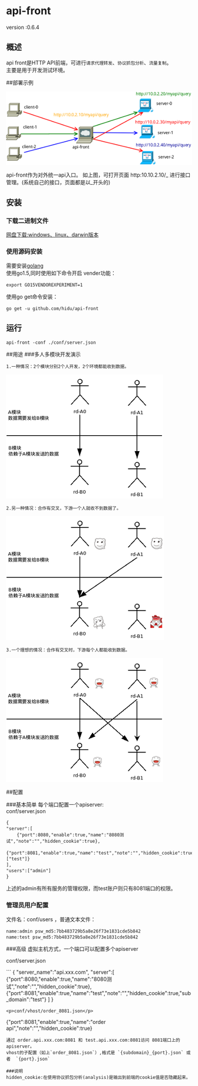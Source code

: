 # api-front

version :0.6.4

## 概述
api front是HTTP API前端，可进行`请求代理转发`、`协议抓包分析`、`流量复制`。  
主要是用于开发测试环境。  

##部署示例
<p><img src="/res/img/dispatch.png"></p>
api-front作为对外统一api入口。  
如上图，可打开页面  http:10.10.2.10/_ 进行接口管理。(系统自己的接口，页面都是以_开头的)  

## 安装

### 下载二进制文件 
[网盘下载:windows、linux、darwin版本](http://pan.baidu.com/s/1pJJ5RHT)


### 使用源码安装
需要安装[golang](https://golang.org/dl/  "下载安装")  
使用go1.5,同时使用如下命令开启 vender功能：
```
export GO15VENDOREXPERIMENT=1
```

使用go get命令安装：  
```
go get -u github.com/hidu/api-front
```

## 运行
```
api-front -conf ./conf/server.json
```


##用途
###多人多模块开发演示
<p><code>1.一种情况：2个模块分别2个人开发，2个环境都能收到数据。</code></p>
<p><img src="/res/img/useage_0.png"></p>
<p><code>2.另一种情况：合作有交叉，下游一个人就收不到数据了。</code></p>
<p><img src="/res/img/useage_1.png"></p>
<p><code>3.一个理想的情况：合作有交叉时，下游每个人都能收到数据。</code></p>
<p><img src="/res/img/useage_2.png"></p>

##配置

###基本简单
每个端口配置一个apiserver:  
conf/server.json
```
{
"server":[
    {"port":8080,"enable":true,"name":"8080测试","note":"","hidden_cookie":true},
    {"port":8081,"enable":true,"name":"test","note":"","hidden_cookie":true,"users":["test"]}
],
"users":["admin"]
}
```
上述的admin有所有服务的管理权限，而test账户则只有8081端口的权限。  


### 管理员用户配置
文件名：conf/users  ，普通文本文件：  
```
name:admin psw_md5:7bb483729b5a8e26f73e1831cde5b842
name:test psw_md5:7bb483729b5a8e26f73e1831cde5b842
```


###高级
虚拟主机方式，一个端口可以配置多个apiserver
<p>conf/server.json</p>
```
{
"server_name":"api.xxx.com",
"server":[
    {"port":8080,"enable":true,"name":"8080测试","note":"","hidden_cookie":true},
    {"port":8081,"enable":true,"name":"test","note":"","hidden_cookie":true,"sub_domain":"test"}
]
}

```
<p>conf/vhost/order_8081.json</p>
```
{"port":8081,"enable":true,"name":"order api","note":"","hidden_cookie":true}
```
通过 order.api.xxx.com:8081 和 test.api.xxx.com:8081访问 8081端口上的apiserver。  
vhost的子配置（如上`order_8081.json`）,格式是 `{subdomain}_{port}.json` 或者  `{port}.json`

###说明
hidden_cookie:在使用协议抓包分析(analysis)是输出到前端的cookie值是否隐藏起来。  
